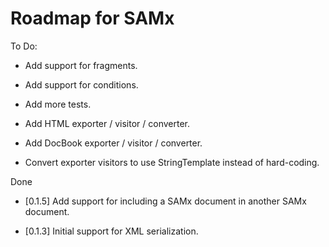 Roadmap for SAMx
================

To Do:

* Add support for fragments.

* Add support for conditions.

* Add more tests.

* Add HTML exporter / visitor / converter.

* Add DocBook exporter / visitor / converter.

* Convert exporter visitors to use StringTemplate instead of hard-coding.

Done

* [0.1.5] Add support for including a SAMx document in another SAMx document.

* [0.1.3] Initial support for XML serialization.
